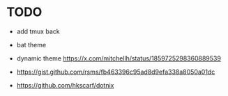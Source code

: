 # TODO

- add tmux back
- bat theme
- dynamic theme https://x.com/mitchellh/status/1859725298360889539
- https://gist.github.com/rsms/fb463396c95ad8d9efa338a8050a01dc

- https://github.com/hkscarf/dotnix
